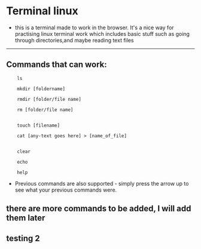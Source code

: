 # Terminal linux
- this is a terminal made to work in the browser. It's a nice way for practising linux terminal work which includes basic stuff such as going through 
directories,and maybe reading text files

---
## Commands that can work:
        ls
        
        mkdir [foldername]

        rmdir [folder/file name]

        rm [folder/file name]


        touch [filename]

        cat [any-text goes here] > [name_of_file]
        

        clear

        echo

        help

- Previous commands are also supported - simply press the arrow up to see what your previous commands were.

## there are more commands to be added, I will add them later
## testing 2
